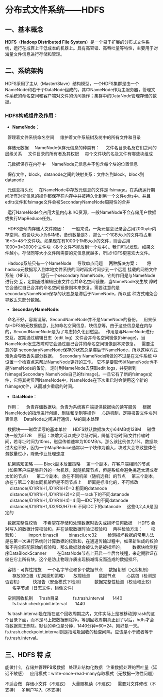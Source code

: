 # 分布式文件系统——HDFS


## 一、基本概念
**HDFS**（**Hadoop Distributed File System**）是一个易于扩展的分布式文件系统，运行在成百上千低成本的机器上。具有高容错、高吞吐量等特性，主要用于对海量文件信息进行存储和管理。


## 二、系统架构

HDFS采用了主从（Master/Slave）结构模型，一个HDFS集群是由一个NameNode和若干个DataNode组成的。其中NameNode作为主服务器，管理文件系统的命名空间和客户端对文件的访问操作；集群中的DataNode管理存储的数据。

### HDFS构成组件及作用：
- **NameNode**：

&nbsp;&nbsp;管理着文件系统命名空间
&nbsp;&nbsp;&nbsp;&nbsp;维护着文件系统树及树中的所有文件和目录

&nbsp;&nbsp;存储元数据
&nbsp;&nbsp;&nbsp;&nbsp;NameNode保存元信息的种类有：
&nbsp;&nbsp;&nbsp;&nbsp;文件名目录名及它们之间的层级关系
&nbsp;&nbsp;&nbsp;&nbsp;文件目录的所有者及其权限
&nbsp;&nbsp;&nbsp;&nbsp;每个文件块的名及文件有哪些块组成

&nbsp;&nbsp;元数据保存在内存中
&nbsp;&nbsp;&nbsp;&nbsp;NameNode元信息并不包含每个块的位置信息

&nbsp;&nbsp;保存文件，block，datanode之间的映射关系：文件名到block，block到datanode

&nbsp;&nbsp;元信息持久化
&nbsp;&nbsp;&nbsp;&nbsp;在NameNode中存放元信息的文件是 fsimage。在系统运行期间所有对元信息的操作都保存在内存中并被持久化到另一个文件edits中。并且edits文件和fsimage文件会被SecondaryNameNode周期性的合并

&nbsp;&nbsp;运行NameNode会占用大量内存和I/O资源，一般NameNode不会存储用户数据或执行MapReduce任务。

&nbsp;&nbsp;HDFS更倾向存储大文件原因：
&nbsp;&nbsp;&nbsp;&nbsp;一般来说，一条元信息记录会占用200byte内存空间。假设块大小为64MB，备份数量是3 ，那么一个1GB大小的文件将占用16\*3=48个文件块。如果现在有1000个1MB大小的文件，则会占用1000\*3=3000个文件块（多个文件不能放到一个块中）。我们可以发现，如果文件越小，存储同等大小文件所需要的元信息就越多，所以HDFS更喜欢大文件。

&nbsp;&nbsp;Hadoop系统只有一个NameNode
&nbsp;&nbsp;&nbsp;&nbsp;导致单点问题
&nbsp;&nbsp;&nbsp;&nbsp;两种解决方案：
&nbsp;&nbsp;&nbsp;&nbsp;&nbsp;&nbsp;将hadoop元数据写入到本地文件系统的同时再实时同步到一个远程 挂载的网络文件系统（NFS）。
&nbsp;&nbsp;&nbsp;&nbsp;&nbsp;&nbsp;运行一个secondary NameNode，它的作用是与NameNode进行交 互，定期通过编辑日志文件合并命名空间镜像，当NameNode发生故 障时它会通过自己合并的命名空间镜像副本来恢复。需要注意的是 secondaryNameNode保存的状态总是滞后于NameNode，所以这 种方式难免会导致丢失部分数据。

- **SecondaryNameNode**:

&nbsp;&nbsp;命名不好，容易误解，SecondNameNode并不是NameNode的备份。
&nbsp;&nbsp;用来保存HDFS的元数据信息，比如命名空间信息、块信息等，由于这些信息是在内存的，SecondNameNode是为了考虑持久化到磁盘。
&nbsp;&nbsp;作用是与NameNode进行交互，定期通过编辑日志（edit log）文件合并命名空间镜像(fsimage)，当NameNode发生故障时它会通过自己合并的命名空间镜像副本来恢复。
&nbsp;&nbsp;需要注意的是 secondaryNameNode保存的状态总是滞后于NameNode，所以这种方式难免会导致丢失部分数据。
&nbsp;&nbsp;Secondary NameNode所做的不过是在文件系统 中设置一个检查点来帮助NameNode更好的工作。 它不是要取代掉NameNode也不是NameNode的备份。
定时到NameNode去获取edit logs，并更新到fsimage[Secondary NameNode自己的fsimage]。一旦它有了新的fsimage文件，它将其拷贝回NameNode中。NameNode在下次重启时会使用这个新的fsimage文件，从而减少重启的时间。

- **DataNode**：

&nbsp;&nbsp;作用：
&nbsp;&nbsp;&nbsp;&nbsp;负责存储数据块，负责为系统客户端提供数据块的读写服务
&nbsp;&nbsp;&nbsp;&nbsp;根据NameNode的指示进行创建、删除和复制等操作
&nbsp;&nbsp;&nbsp;&nbsp;心跳机制，定期报告文件块列表信息
&nbsp;&nbsp;&nbsp;&nbsp;DataNode之间进行通信，块的副本处理

&nbsp;&nbsp;数据块——磁盘读写的基本单位
&nbsp;&nbsp;&nbsp;&nbsp;HDFS默认数据块大小64MB或128M
&nbsp;&nbsp;&nbsp;&nbsp;磁盘块一般为512B
&nbsp;&nbsp;&nbsp;&nbsp;原因：块增大可以减少寻址时间，降低寻址时间/文件传输时间，若寻址时间为10ms，磁盘传输速率为100MB/s，那么该比例仅为1%，数据块过大也不好，因为一个MapReduce通常以一个块作为输入，块过大会导致整体任务数量过小，降低作业处理速度

&nbsp;&nbsp;机架感知策略 —— Block副本放置策略
&nbsp;&nbsp;&nbsp;&nbsp;第一个副本，在客户端相同的节点（如果客户端是集群外的一台机器，就随机算节点，但是系统会避免挑选太满或者太忙的节点）
&nbsp;&nbsp;&nbsp;&nbsp;第二个副本，放在不同机架（随机选择）的节点
&nbsp;&nbsp;&nbsp;&nbsp;第三个副本，放在与第二个副本同机架但是不同节点上
&nbsp;&nbsp;&nbsp;&nbsp;距离是标准化的，不可修改
&nbsp;&nbsp;&nbsp;&nbsp;distance(/D1/R1/H1,/D1/R1/H1)=0 相同的datanode
&nbsp;&nbsp;&nbsp;&nbsp;distance(/D1/R1/H1,/D1/R1/H2)=2 同一rack下的不同datanode
&nbsp;&nbsp;&nbsp;&nbsp;distance(/D1/R1/H1,/D1/R1/H4)=4 同一IDC下的不同datanode
&nbsp;&nbsp;&nbsp;&nbsp;distance(/D1/R1/H1,/D2/R3/H7)=6 不同IDC下的datanode
&nbsp;&nbsp;&nbsp;&nbsp;这些0,2,4,6是固定的

&nbsp;&nbsp;数据完整性校验
&nbsp;&nbsp;&nbsp;&nbsp;不希望在存储和处理数据时丢失或损坏任何数据
&nbsp;&nbsp;&nbsp;&nbsp;HDFS 会对写入的数据计算校验和，并在读取数据时验证校验和
&nbsp;&nbsp;&nbsp;&nbsp;两种检验方法：
&nbsp;&nbsp;&nbsp;&nbsp;&nbsp;&nbsp;校验和：
&nbsp;&nbsp;&nbsp;&nbsp;&nbsp;&nbsp;&nbsp;&nbsp;import binascii
&nbsp;&nbsp;&nbsp;&nbsp;&nbsp;&nbsp;&nbsp;&nbsp;binascii.crc32
&nbsp;&nbsp;&nbsp;&nbsp;&nbsp;&nbsp;&nbsp;&nbsp;检测损坏数据的常用方法是在第一次进行系统时计算数据的校验和，在通道传输过程中，如果新生成的校验和不完全匹配原始的校验和，那么数据就会被认为是被损坏的。
&nbsp;&nbsp;&nbsp;&nbsp;&nbsp;&nbsp;数据块检测程序DataBlockScanner
&nbsp;&nbsp;&nbsp;&nbsp;&nbsp;&nbsp;&nbsp;&nbsp;在DataNode节点上开启一个后台线程，来定期验证存储在它上所有块，这个是防止物理介质出现损减情况而造成的数据损坏。

&nbsp;&nbsp;容错 - 可靠性措施
&nbsp;&nbsp;&nbsp;&nbsp;一个名字节点和多个数据节点
&nbsp;&nbsp;&nbsp;&nbsp;数据复制（冗余机制）
&nbsp;&nbsp;&nbsp;&nbsp;&nbsp;&nbsp;存放的位置（机架感知策略）
&nbsp;&nbsp;&nbsp;&nbsp;故障检测
&nbsp;&nbsp;&nbsp;&nbsp;&nbsp;&nbsp;数据节点
&nbsp;&nbsp;&nbsp;&nbsp;&nbsp;&nbsp;&nbsp;&nbsp;心跳包（检测是否宕机）
&nbsp;&nbsp;&nbsp;&nbsp;&nbsp;&nbsp;&nbsp;&nbsp;快报告（安全模式下检测）
&nbsp;&nbsp;&nbsp;&nbsp;&nbsp;&nbsp;&nbsp;&nbsp;数据完整性检测（校验和比较）
&nbsp;&nbsp;&nbsp;&nbsp;&nbsp;&nbsp;名字节点（日志文件，镜像文件）

&nbsp;&nbsp;空间回收机制
&nbsp;&nbsp;&nbsp;&nbsp;Trash目录
&nbsp;&nbsp;&nbsp;&nbsp;<property>
&nbsp;&nbsp;&nbsp;&nbsp;&nbsp;&nbsp;<name>fs.trash.interval</name>
&nbsp;&nbsp;&nbsp;&nbsp;&nbsp;&nbsp;<value>1440</value>
&nbsp;&nbsp;&nbsp;&nbsp;</property>
&nbsp;&nbsp;&nbsp;&nbsp;<property>
&nbsp;&nbsp;&nbsp;&nbsp;&nbsp;&nbsp;<name>fs.trash.checkpoint.interval</name>
&nbsp;&nbsp;&nbsp;&nbsp;&nbsp;&nbsp;<value>1440</value>
&nbsp;&nbsp;&nbsp;&nbsp;</property>

&nbsp;&nbsp;fs.trash.interval是在指在这个回收周期之内，文件实际上是被移动到trash的这个目录下面，而不是马上把数据删除掉。等到回收周期真正到了以后，hdfs才会将数据真正删除。默认的单位是分钟，1440分钟=60\*24，刚好是一天。 
fs.trash.checkpoint.interval则是指垃圾回收的检查间隔，应该是小于或者等于fs.trash.interval。


## 三、HDFS 特 点

能做什么
&nbsp;&nbsp;存储并管理PB级数据
&nbsp;&nbsp;处理非结构化数据
&nbsp;&nbsp;注重数据处理的吞吐量（延迟不敏感）
&nbsp;&nbsp;应用模式：write-once-read-many存取模式（无数据一致性问题）

不适合做
&nbsp;&nbsp;存储小文件（不建议）
&nbsp;&nbsp;大量随机读（不建议）
&nbsp;&nbsp;需要对文件修改（不支持）
&nbsp;&nbsp;多用户写入（不支持）
